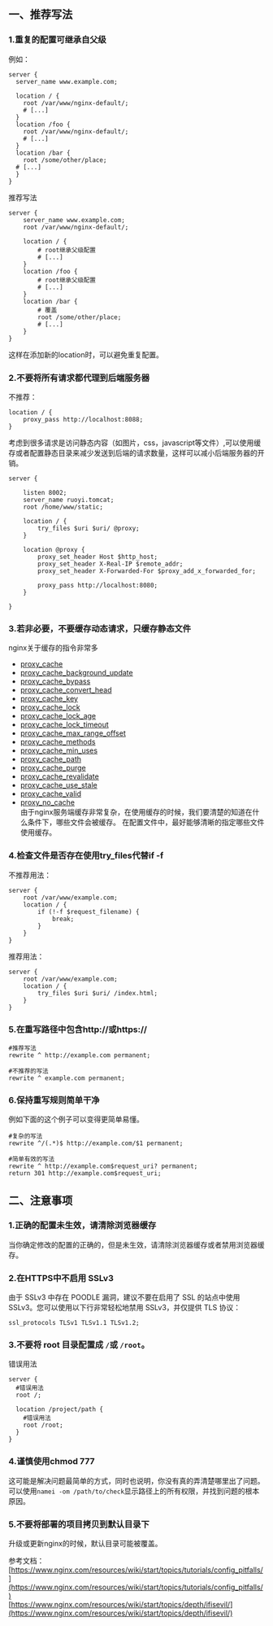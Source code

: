 ## 一、推荐写法

### 1.重复的配置可继承自父级

例如：

```nginx
server {
  server_name www.example.com;
  
  location / {
    root /var/www/nginx-default/;
    # [...]
  }
  location /foo {
    root /var/www/nginx-default/;
    # [...]
  }
  location /bar {
    root /some/other/place;
  # [...]
  }
}
```

推荐写法

```nginx
server {
    server_name www.example.com;
    root /var/www/nginx-default/;
    
    location / {
        # root继承父级配置
        # [...]
    }
    location /foo {
        # root继承父级配置
        # [...]
    }
    location /bar {
        # 覆盖
        root /some/other/place;
        # [...]
    }
}
```

这样在添加新的location时，可以避免重复配置。

### 2.不要将所有请求都代理到后端服务器

不推荐：

```nginx
location / {
    proxy_pass http://localhost:8088;        
}
```

考虑到很多请求是访问静态内容（如图片，css，javascript等文件）,可以使用缓存或者配置静态目录来减少发送到后端的请求数量，这样可以减小后端服务器的开销。

```nginx
server {

    listen 8002;
    server_name ruoyi.tomcat;
    root /home/www/static;

    location / {
        try_files $uri $uri/ @proxy;
    }

    location @proxy {
        proxy_set_header Host $http_host;
        proxy_set_header X-Real-IP $remote_addr;
        proxy_set_header X-Forwarded-For $proxy_add_x_forwarded_for;

        proxy_pass http://localhost:8080;
    }
  
}
```

### 3.若非必要，不要缓存动态请求，只缓存静态文件

nginx关于缓存的指令非常多

* [proxy_cache](http://nginx.org/en/docs/http/ngx_http_proxy_module.html#proxy_cache)
* [proxy_cache_background_update](http://nginx.org/en/docs/http/ngx_http_proxy_module.html#proxy_cache_background_update)
* [proxy_cache_bypass](http://nginx.org/en/docs/http/ngx_http_proxy_module.html#proxy_cache_bypass)
* [proxy_cache_convert_head](http://nginx.org/en/docs/http/ngx_http_proxy_module.html#proxy_cache_convert_head)
* [proxy_cache_key](http://nginx.org/en/docs/http/ngx_http_proxy_module.html#proxy_cache_key)
* [proxy_cache_lock](http://nginx.org/en/docs/http/ngx_http_proxy_module.html#proxy_cache_lock)
* [proxy_cache_lock_age](http://nginx.org/en/docs/http/ngx_http_proxy_module.html#proxy_cache_lock_age)
* [proxy_cache_lock_timeout](http://nginx.org/en/docs/http/ngx_http_proxy_module.html#proxy_cache_lock_timeout)
* [proxy_cache_max_range_offset](http://nginx.org/en/docs/http/ngx_http_proxy_module.html#proxy_cache_max_range_offset)
* [proxy_cache_methods](http://nginx.org/en/docs/http/ngx_http_proxy_module.html#proxy_cache_methods)
* [proxy_cache_min_uses](http://nginx.org/en/docs/http/ngx_http_proxy_module.html#proxy_cache_min_uses)
* [proxy_cache_path](http://nginx.org/en/docs/http/ngx_http_proxy_module.html#proxy_cache_path)
* [proxy_cache_purge](http://nginx.org/en/docs/http/ngx_http_proxy_module.html#proxy_cache_purge)
* [proxy_cache_revalidate](http://nginx.org/en/docs/http/ngx_http_proxy_module.html#proxy_cache_revalidate)
* [proxy_cache_use_stale](http://nginx.org/en/docs/http/ngx_http_proxy_module.html#proxy_cache_use_stale)
* [proxy_cache_valid](http://nginx.org/en/docs/http/ngx_http_proxy_module.html#proxy_cache_valid)
* [proxy_no_cache](http://nginx.org/en/docs/http/ngx_http_proxy_module.html#proxy_no_cache)
<br/>由于nginx服务端缓存非常复杂，在使用缓存的时候，我们要清楚的知道在什么条件下，哪些文件会被缓存。
  在配置文件中，最好能够清晰的指定哪些文件使用缓存。

### 4.检查文件是否存在使用try_files代替if -f

不推荐用法：

```nginx
server {
    root /var/www/example.com;
    location / {
        if (!-f $request_filename) {
            break;
        }
    }
}
```

推荐用法：

```nginx
server {
    root /var/www/example.com;
    location / {
        try_files $uri $uri/ /index.html;
    }
}
```

### 5.在重写路径中包含http://或https://

```nginx
#推荐写法
rewrite ^ http://example.com permanent; 

#不推荐的写法
rewrite ^ example.com permanent;
```

### 6.保持重写规则简单干净

例如下面的这个例子可以变得更简单易懂。

```nginx
#复杂的写法
rewrite ^/(.*)$ http://example.com/$1 permanent; 

#简单有效的写法
rewrite ^ http://example.com$request_uri? permanent; 
return 301 http://example.com$request_uri;
```

## 二、注意事项

### 1.正确的配置未生效，请清除浏览器缓存

当你确定修改的配置的正确的，但是未生效，请清除浏览器缓存或者禁用浏览器缓存。

### 2.在HTTPS中不启用 SSLv3

由于 SSLv3 中存在 POODLE 漏洞，建议不要在启用了 SSL 的站点中使用 SSLv3。您可以使用以下行非常轻松地禁用 SSLv3，并仅提供 TLS 协议：

```nginx
ssl_protocols TLSv1 TLSv1.1 TLSv1.2;
```

### 3.不要将 root 目录配置成 `/`或 `/root`。

错误用法

```nginx
server {
  #错误用法
  root /;
  
  location /project/path {
    #错误用法
    root /root;
  }
}
```

### 4.谨慎使用chmod 777

这可能是解决问题最简单的方式，同时也说明，你没有真的弄清楚哪里出了问题。
可以使用`namei -om /path/to/check`显示路径上的所有权限，并找到问题的根本原因。

### 5.不要将部署的项目拷贝到默认目录下

升级或更新nginx的时候，默认目录可能被覆盖。

参考文档：
[https://www.nginx.com/resources/wiki/start/topics/tutorials/config_pitfalls/](https://www.nginx.com/resources/wiki/start/topics/tutorials/config_pitfalls/)<br>
[https://www.nginx.com/resources/wiki/start/topics/depth/ifisevil/](https://www.nginx.com/resources/wiki/start/topics/depth/ifisevil/)

